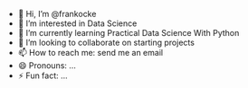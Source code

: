 - 👋 Hi, I’m @frankocke
- 👀 I’m interested in Data Science
- 🌱 I’m currently learning Practical Data Science With Python
- 💞️ I’m looking to collaborate on starting projects
- 📫 How to reach me: send me an email
- 😄 Pronouns: ...
- ⚡ Fun fact: ...

<!---
Frankocke/Frankocke is a ✨ special ✨ repository because its `README.md` (this file) appears on your GitHub profile.
You can click the Preview link to take a look at your changes.
--->
